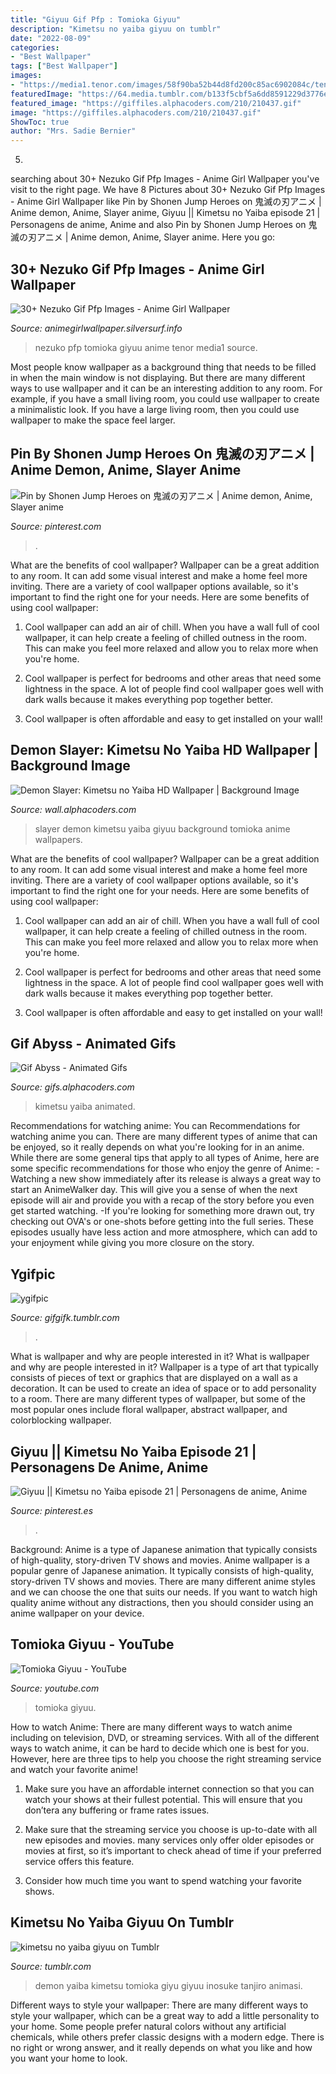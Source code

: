 ```yaml
---
title: "Giyuu Gif Pfp : Tomioka Giyuu"
description: "Kimetsu no yaiba giyuu on tumblr"
date: "2022-08-09"
categories:
- "Best Wallpaper"
tags: ["Best Wallpaper"]
images:
- "https://media1.tenor.com/images/58f90ba52b44d8fd200c85ac6902084c/tenor.gif?itemid=14511841"
featuredImage: "https://64.media.tumblr.com/b133f5cbf5a6dd8591229d3776ec1854/e5bc9c5c0aee01e4-f4/s500x750/d2cb21157a6d6dbbaddc7b586a31bc153250fe29.gifv"
featured_image: "https://giffiles.alphacoders.com/210/210437.gif"
image: "https://giffiles.alphacoders.com/210/210437.gif"
ShowToc: true
author: "Mrs. Sadie Bernier"
---
```



5.

	

		
searching about 30+ Nezuko Gif Pfp Images - Anime Girl Wallpaper you've visit to the right page. We have 8 Pictures about 30+ Nezuko Gif Pfp Images - Anime Girl Wallpaper like Pin by Shonen Jump Heroes on 鬼滅の刃アニメ | Anime demon, Anime, Slayer anime, Giyuu || Kimetsu no Yaiba episode 21 | Personagens de anime, Anime and also Pin by Shonen Jump Heroes on 鬼滅の刃アニメ | Anime demon, Anime, Slayer anime. Here you go:
		
    
## 30+ Nezuko Gif Pfp Images - Anime Girl Wallpaper

<img loading=lazy src="https://media1.tenor.com/images/58f90ba52b44d8fd200c85ac6902084c/tenor.gif?itemid=14511841" onerror="this.onerror=null;this.src='https://tse1.mm.bing.net/th?id=OIP.WPkLpStE2P0gDIWsaQIITAHaEK&amp;pid=15.1';" alt="30+ Nezuko Gif Pfp Images - Anime Girl Wallpaper">

_Source: animegirlwallpaper.silversurf.info_

>nezuko pfp tomioka giyuu anime tenor media1 source. 

	

Most people know wallpaper as a background thing that needs to be filled in when the main window is not displaying. But there are many different ways to use wallpaper and it can be an interesting addition to any room. For example, if you have a small living room, you could use wallpaper to create a minimalistic look. If you have a large living room, then you could use wallpaper to make the space feel larger.

    
## Pin By Shonen Jump Heroes On 鬼滅の刃アニメ | Anime Demon, Anime, Slayer Anime

<img loading=lazy src="https://i.pinimg.com/originals/f7/bf/f0/f7bff0704ee012304eb2079a82eea838.jpg" onerror="this.onerror=null;this.src='https://tse3.mm.bing.net/th?id=OIP.EmD9K7e0bPDhUmlwmkWEtwHaEK&amp;pid=15.1';" alt="Pin by Shonen Jump Heroes on 鬼滅の刃アニメ | Anime demon, Anime, Slayer anime">

_Source: pinterest.com_

>. 

	

What are the benefits of cool wallpaper?
Wallpaper can be a great addition to any room. It can add some visual interest and make a home feel more inviting. There are a variety of cool wallpaper options available, so it's important to find the right one for your needs. Here are some benefits of using cool wallpaper: 
1. Cool wallpaper can add an air of chill. When you have a wall full of cool wallpaper, it can help create a feeling of chilled outness in the room. This can make you feel more relaxed and allow you to relax more when you're home. 

2. Cool wallpaper is perfect for bedrooms and other areas that need some lightness in the space. A lot of people find cool wallpaper goes well with dark walls because it makes everything pop together better. 

3. Cool wallpaper is often affordable and easy to get installed on your wall!

    
## Demon Slayer: Kimetsu No Yaiba HD Wallpaper | Background Image

<img loading=lazy src="https://images6.alphacoders.com/101/1011676.jpg" onerror="this.onerror=null;this.src='https://tse2.mm.bing.net/th?id=OIP.KAFTZlTqFI0U9qfcJ5gB2QHaGY&amp;pid=15.1';" alt="Demon Slayer: Kimetsu no Yaiba HD Wallpaper | Background Image">

_Source: wall.alphacoders.com_

>slayer demon kimetsu yaiba giyuu background tomioka anime wallpapers. 

	

What are the benefits of cool wallpaper?
Wallpaper can be a great addition to any room. It can add some visual interest and make a home feel more inviting. There are a variety of cool wallpaper options available, so it's important to find the right one for your needs. Here are some benefits of using cool wallpaper: 
1. Cool wallpaper can add an air of chill. When you have a wall full of cool wallpaper, it can help create a feeling of chilled outness in the room. This can make you feel more relaxed and allow you to relax more when you're home. 

2. Cool wallpaper is perfect for bedrooms and other areas that need some lightness in the space. A lot of people find cool wallpaper goes well with dark walls because it makes everything pop together better. 

3. Cool wallpaper is often affordable and easy to get installed on your wall!

    
## Gif Abyss - Animated Gifs

<img loading=lazy src="https://giffiles.alphacoders.com/210/210437.gif" onerror="this.onerror=null;this.src='https://tse2.mm.bing.net/th?id=OIP.hJewIehKVRxJKQ-AibT3OwHaEK&amp;pid=15.1';" alt="Gif Abyss - Animated Gifs">

_Source: gifs.alphacoders.com_

>kimetsu yaiba animated. 

	

Recommendations for watching anime: You can
Recommendations for watching anime you can. There are many different types of anime that can be enjoyed, so it really depends on what you're looking for in an anime. While there are some general tips that apply to all types of Anime, here are some specific recommendations for those who enjoy the genre of Anime: 
-Watching a new show immediately after its release is always a great way to start an AnimeWalker day. This will give you a sense of when the next episode will air and provide you with a recap of the story before you even get started watching. 
-If you're looking for something more drawn out, try checking out OVA's or one-shots before getting into the full series. These episodes usually have less action and more atmosphere, which can add to your enjoyment while giving you more closure on the story.

    
## Ygifpic

<img loading=lazy src="https://64.media.tumblr.com/b133f5cbf5a6dd8591229d3776ec1854/e5bc9c5c0aee01e4-f4/s500x750/d2cb21157a6d6dbbaddc7b586a31bc153250fe29.gifv" onerror="this.onerror=null;this.src='https://tse1.mm.bing.net/th?id=OIP.dmXmgtzwDq4Ldhh0jOZ8YQHaEM&amp;pid=15.1';" alt="ygifpic">

_Source: gifgifk.tumblr.com_

>. 

	

What is wallpaper and why are people interested in it?
What is wallpaper and why are people interested in it?
Wallpaper is a type of art that typically consists of pieces of text or graphics that are displayed on a wall as a decoration. It can be used to create an idea of space or to add personality to a room. There are many different types of wallpaper, but some of the most popular ones include floral wallpaper, abstract wallpaper, and colorblocking wallpaper.

    
## Giyuu || Kimetsu No Yaiba Episode 21 | Personagens De Anime, Anime

<img loading=lazy src="https://i.pinimg.com/736x/70/9e/52/709e52a6340183167758b4040828700e.jpg" onerror="this.onerror=null;this.src='https://tse1.mm.bing.net/th?id=OIP.CMIgNkHRaOrZ50ngnt0AaQHaEK&amp;pid=15.1';" alt="Giyuu || Kimetsu no Yaiba episode 21 | Personagens de anime, Anime">

_Source: pinterest.es_

>. 

	

Background: Anime is a type of Japanese animation that typically consists of high-quality, story-driven TV shows and movies.
Anime wallpaper is a popular genre of Japanese animation. It typically consists of high-quality, story-driven TV shows and movies. There are many different anime styles and we can choose the one that suits our needs. If you want to watch high quality anime without any distractions, then you should consider using an anime wallpaper on your device.

    
## Tomioka Giyuu - YouTube

<img loading=lazy src="https://i.ytimg.com/vi/33jQnCPLTsA/maxresdefault.jpg" onerror="this.onerror=null;this.src='https://tse1.mm.bing.net/th?id=OIP.u5xnNcUJZAPkfggJZNqjYgHaEK&amp;pid=15.1';" alt="Tomioka Giyuu - YouTube">

_Source: youtube.com_

>tomioka giyuu. 

	

How to watch Anime: There are many different ways to watch anime including on television, DVD, or streaming services.
With all of the different ways to watch anime, it can be hard to decide which one is best for you. However, here are three tips to help you choose the right streaming service and watch your favorite anime!
1. Make sure you have an affordable internet connection so that you can watch your shows at their fullest potential. This will ensure that you don’tera any buffering or frame rates issues.

2. Make sure that the streaming service you choose is up-to-date with all new episodes and movies. many services only offer older episodes or movies at first, so it’s important to check ahead of time if your preferred service offers this feature.

3. Consider how much time you want to spend watching your favorite shows.

    
## Kimetsu No Yaiba Giyuu On Tumblr

<img loading=lazy src="https://66.media.tumblr.com/8648ce9e5b38fc0571799494d56a78be/6a131240fe1c9375-ce/s640x960/151a93a35c5f702b8c269ce186ce29f92df4c20a.gif" onerror="this.onerror=null;this.src='https://tse2.mm.bing.net/th?id=OIP.2-3-twVl_p7PUDctuhtxtQHaEJ&amp;pid=15.1';" alt="kimetsu no yaiba giyuu on Tumblr">

_Source: tumblr.com_

>demon yaiba kimetsu tomioka giyu giyuu inosuke tanjiro animasi. 

	

Different ways to style your wallpaper:
There are many different ways to style your wallpaper, which can be a great way to add a little personality to your home. Some people prefer natural colors without any artificial chemicals, while others prefer classic designs with a modern edge. There is no right or wrong answer, and it really depends on what you like and how you want your home to look.

